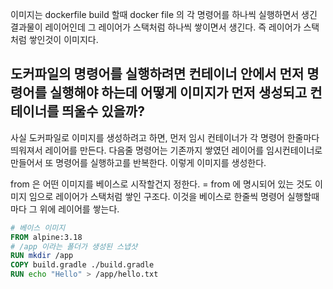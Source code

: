 
이미지는 dockerfile build 할때 
docker file 의 각 명령어를 하나씩 실행하면서 생긴 결과물이 레이어인데 그 레이어가 스택처럼 하나씩 쌓이면서 생긴다.
즉 레이어가 스택처럼 쌓인것이 이미지다.

## 도커파일의 명령어를 실행하려면 컨테이너 안에서 먼저 명령어를 실행해야 하는데 어떻게 이미지가 먼저 생성되고 컨테이너를 띄울수 있을까?
사실 도커파일로 이미지를 생성하려고 하면, 먼저 임시 컨테이너가 각 명령어 한줄마다 띄워져서 레이어를 만든다. 다음줄 명령어는 기존까지 쌓였던 레이어를 임시컨테이너로 만들어서 또 명령어를 실행하고를 반복한다. 이렇게 이미지를 생성한다.




from 은 어떤 이미지를 베이스로 시작할건지 정한다. = from 에 명시되어 있는 것도 이미지 임으로 레이어가 스택처럼 쌓인 구조다. 이것을 베이스로 한줄씩 명령어 실행할때마다 그 위에 레이어를 쌓는다.

``` dockerfile
# 베이스 이미지
FROM alpine:3.18
# /app 이라는 폴더가 생성된 스냅샷
RUN mkdir /app
COPY build.gradle ./build.gradle
RUN echo "Hello" > /app/hello.txt

```
